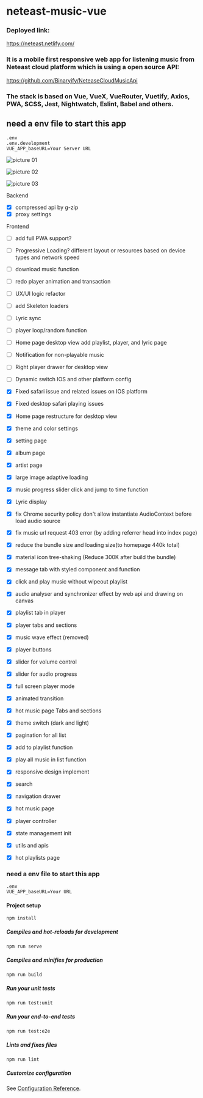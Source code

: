 # neteast-music-vue

### Deployed link:
https://neteast.netlify.com/

### It is a mobile first responsive web app for listening music from Neteast cloud platform which is using a open source API: 
https://github.com/Binaryify/NeteaseCloudMusicApi

### The stack is based on Vue, VueX, VueRouter, Vuetify, Axios, PWA, SCSS, Jest, Nightwatch, Eslint, Babel and others.

## need a env file to start this app
```
.env
.env.development
VUE_APP_baseURL=Your Server URL 
```

![picture 01](https://github.com/tatoMa/neteast-cloud-music-player/blob/master/01.jpg?raw=true)

![picture 02](https://github.com/tatoMa/neteast-cloud-music-player/blob/master/02.jpg?raw=true)

![picture 03](https://github.com/tatoMa/neteast-cloud-music-player/blob/master/03.png?raw=true)

Backend
- [x] compressed api by g-zip
- [x] proxy settings

Frontend
- [ ] add full PWA support?
- [ ] Progressive Loading? different layout or resources based on device types and network speed
- [ ] download music function
- [ ] redo player animation and transaction
- [ ] UX/UI logic refactor
- [ ] add Skeleton loaders
- [ ] Lyric sync
- [ ] player loop/random function
- [ ] Home page desktop view add playlist, player, and lyric page
- [ ] Notification for non-playable music
- [ ] Right player drawer for desktop view
- [ ] Dynamic switch IOS and other platform config
- [x] Fixed safari issue and related issues on IOS platform
- [x] Fixed desktop safari playing issues
- [x] Home page restructure for desktop view
- [x] theme and color settings
- [x] setting page
- [x] album page
- [x] artist page
- [x] large image adaptive loading
- [x] music progress slider click and jump to time function
- [x] Lyric display
- [x] fix Chrome security policy don't allow instantiate AudioContext before load audio source 
- [x] fix music url request 403 error (by adding referrer head into index page)
- [x] reduce the bundle size and loading size(to homepage 440k total)
- [x] material icon tree-shaking (Reduce 300K after build the bundle)
- [x] message tab with styled component and function
- [x] click and play music without wipeout playlist
- [x] audio analyser and synchronizer effect by web api and drawing on canvas
- [x] playlist tab in player
- [x] player tabs and sections
- [x] music wave effect (removed)
- [x] player buttons
- [x] slider for volume control
- [x] slider for audio progress
- [x] full screen player mode
- [x] animated transition
- [x] hot music page Tabs and sections
- [x] theme switch (dark and light)
- [x] pagination for all list
- [x] add to playlist function
- [x] play all music in list function
- [x] responsive design implement
- [x] search
- [x] navigation drawer
- [x] hot music page 
- [x] player controller
- [x] state management init
- [x] utils and apis
- [x] hot playlists page 


### need a env file to start this app
```
.env
VUE_APP_baseURL=Your URL
```

#### Project setup
```
npm install
```

##### Compiles and hot-reloads for development
```
npm run serve
```

##### Compiles and minifies for production
```
npm run build
```

##### Run your unit tests
```
npm run test:unit
```

##### Run your end-to-end tests
```
npm run test:e2e
```

##### Lints and fixes files
```
npm run lint
```

##### Customize configuration
See [Configuration Reference](https://cli.vuejs.org/config/).
